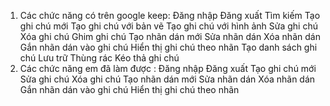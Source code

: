 1. Các chức năng có trên google keep: 
    Đăng nhập
    Đăng xuất
    Tìm kiếm 
    Tạo ghi chú mới
    Tạo ghi chú với bản vẽ
    Tạo ghi chú với hình ảnh
    Sửa ghi chú
    Xóa ghi chú 
    Ghim ghi chú 
    Tạo nhãn dán mới 
    Sửa nhãn dán
    Xóa nhãn dán
    Gắn nhãn dán vào ghi chú
    Hiển thị ghi chú theo nhãn
    Tạo danh sách ghi chú
    Lưu trữ
    Thùng rác
    Kéo thả ghi chú
2. Các chức năng em đã làm được :
    Đăng nhập 
    Đăng xuất
    Tạo ghi chú mới
    Sửa ghi chú
    Xóa ghi chú 
    Tạo nhãn dán mới 
    Sửa nhãn dán
    Xóa nhãn dán
    Gắn nhãn dán vào ghi chú
    Hiển thị ghi chú theo nhãn
